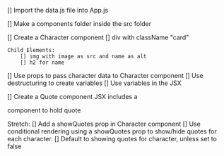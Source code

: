 [] Import the data.js file into App.js

[] Make a components folder inside the src folder

[] Create a Character component
    [] div with className "card"

    Child Elements:
        [] img with image as src and name as alt
        [] h2 for name

[] Use props to pass character data to Character component
    [] Use destructuring to create variables
    [] Use variables in the JSX

[] Create a Quote component
    JSX includes a <p> component to hold quote


Stretch:
    [] Add a showQuotes prop in Character component
    [] Use conditional rendering using a showQuotes prop to show/hide quotes for each character.
    [] Default to showing quotes for character, unless set to false
